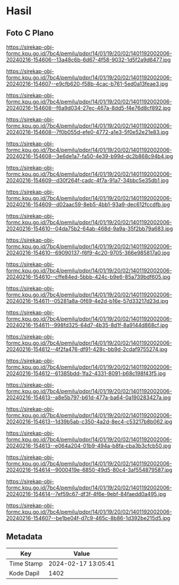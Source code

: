 # Hasil

## Foto C Plano

https://sirekap-obj-formc.kpu.go.id/7bc4/pemilu/pdpr/14/01/19/20/02/1401192002006-20240216-154606--13a48c6b-6d67-4f58-9032-1d5f2a9d6477.jpg

https://sirekap-obj-formc.kpu.go.id/7bc4/pemilu/pdpr/14/01/19/20/02/1401192002006-20240216-154607--e9cfb620-f58b-4cac-b761-5ed0a13feae3.jpg

https://sirekap-obj-formc.kpu.go.id/7bc4/pemilu/pdpr/14/01/19/20/02/1401192002006-20240216-154608--f6a9d034-27ec-467a-8dd5-f4e76d8cf892.jpg

https://sirekap-obj-formc.kpu.go.id/7bc4/pemilu/pdpr/14/01/19/20/02/1401192002006-20240216-154608--7f0b055d-efe0-4772-a1e3-5f0e52e21e83.jpg

https://sirekap-obj-formc.kpu.go.id/7bc4/pemilu/pdpr/14/01/19/20/02/1401192002006-20240216-154608--3e6de1a7-fa50-4e39-b99d-dc2b868c94b4.jpg

https://sirekap-obj-formc.kpu.go.id/7bc4/pemilu/pdpr/14/01/19/20/02/1401192002006-20240216-154609--d30f264f-cadc-4f7a-91a7-34bbc5e35db1.jpg

https://sirekap-obj-formc.kpu.go.id/7bc4/pemilu/pdpr/14/01/19/20/02/1401192002006-20240216-154609--d02aac59-8eb5-4bb1-93a9-dec612fccdfb.jpg

https://sirekap-obj-formc.kpu.go.id/7bc4/pemilu/pdpr/14/01/19/20/02/1401192002006-20240216-154610--04da75b2-64ab-468d-9a9a-35f2bb79a683.jpg

https://sirekap-obj-formc.kpu.go.id/7bc4/pemilu/pdpr/14/01/19/20/02/1401192002006-20240216-154610--69090137-f6f9-4c20-9705-366e985817a0.jpg

https://sirekap-obj-formc.kpu.go.id/7bc4/pemilu/pdpr/14/01/19/20/02/1401192002006-20240216-154610--cffe84ed-5bbb-424c-b9e6-85a739bdf605.jpg

https://sirekap-obj-formc.kpu.go.id/7bc4/pemilu/pdpr/14/01/19/20/02/1401192002006-20240216-154611--05281a8a-0f69-4e2d-b16e-57d33217d23d.jpg

https://sirekap-obj-formc.kpu.go.id/7bc4/pemilu/pdpr/14/01/19/20/02/1401192002006-20240216-154611--998fd325-64d7-4b35-8d1f-8a9144d868cf.jpg

https://sirekap-obj-formc.kpu.go.id/7bc4/pemilu/pdpr/14/01/19/20/02/1401192002006-20240216-154612--4f2fa476-df91-428c-bb9d-2cdaf9755274.jpg

https://sirekap-obj-formc.kpu.go.id/7bc4/pemilu/pdpr/14/01/19/20/02/1401192002006-20240216-154612--61385bdd-1fa2-4331-8091-b68c198f43f5.jpg

https://sirekap-obj-formc.kpu.go.id/7bc4/pemilu/pdpr/14/01/19/20/02/1401192002006-20240216-154613--a8e5b797-b61d-477a-ba64-0a190283427a.jpg

https://sirekap-obj-formc.kpu.go.id/7bc4/pemilu/pdpr/14/01/19/20/02/1401192002006-20240216-154613--1d39b5ab-c350-4a2d-8ec4-c53217b8b062.jpg

https://sirekap-obj-formc.kpu.go.id/7bc4/pemilu/pdpr/14/01/19/20/02/1401192002006-20240216-154613--e064a204-01b9-494a-b8fa-cba3b3cfcb50.jpg

https://sirekap-obj-formc.kpu.go.id/7bc4/pemilu/pdpr/14/01/19/20/02/1401192002006-20240216-154614--9000419e-6850-49d5-80c4-3af554879587.jpg

https://sirekap-obj-formc.kpu.go.id/7bc4/pemilu/pdpr/14/01/19/20/02/1401192002006-20240216-154614--7ef59c67-df3f-4f6e-9ebf-84faedd0a495.jpg

https://sirekap-obj-formc.kpu.go.id/7bc4/pemilu/pdpr/14/01/19/20/02/1401192002006-20240216-154607--be1be04f-d7c9-465c-8b86-1d392be215d5.jpg


## Metadata

| Key        | Value               |
| ---------- | ------------------- |
| Time Stamp | 2024-02-17 13:05:41 |
| Kode Dapil | 1402                |



